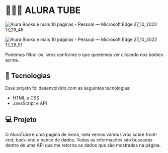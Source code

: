 # 👨🏽‍💻 ALURA TUBE

![Alura Books e mais 10 páginas - Pessoal — Microsoft​ Edge 27_10_2022 17_29_46](https://user-images.githubusercontent.com/101364762/198393658-45a1ba12-bcfc-4d95-bdf9-f30186e91f9f.png)

![Alura Books e mais 10 páginas - Pessoal — Microsoft​ Edge 27_10_2022 17_29_51](https://user-images.githubusercontent.com/101364762/198393672-306b116c-f1aa-4a83-9771-3dde077c0ec3.png)

Podemos filtrar os livros conforme o que queremos ver clicando nos botões acima.

## 🚀 Tecnologias

Esse projeto foi desenvolvido com as seguintes tecnologias:

- HTML e CSS
- JavaScript e API


## 💻 Projeto

O AluraTube é uma página de livros, nela vemos vários livros sobre front-end, back-end e banco de dados. Todas as informações são buscadas dentro de uma API que me retorna os dados que são mostradas na página. 
